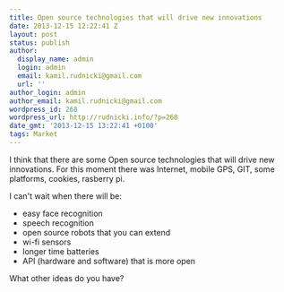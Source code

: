 ```yaml
---
title: Open source technologies that will drive new innovations
date: 2013-12-15 12:22:41 Z
layout: post
status: publish
author:
  display_name: admin
  login: admin
  email: kamil.rudnicki@gmail.com
  url: ''
author_login: admin
author_email: kamil.rudnicki@gmail.com
wordpress_id: 268
wordpress_url: http://rudnicki.info/?p=268
date_gmt: '2013-12-15 13:22:41 +0100'
tags: Market
---
```


<p>I think that there are some Open source technologies that will drive new innovations. For this moment there was Internet, mobile GPS, GIT, some platforms, cookies, rasberry pi.</p>
<p>I can't wait when there will be:</p>
<ul>
<li>easy face recognition</li>
<li>speech recognition</li>
<li>open source robots that you can extend</li>
<li>wi-fi sensors</li>
<li>longer time batteries</li>
<li>API (hardware and software) that is more open</li>
</ul>
<p>What other ideas do you have?</p>
